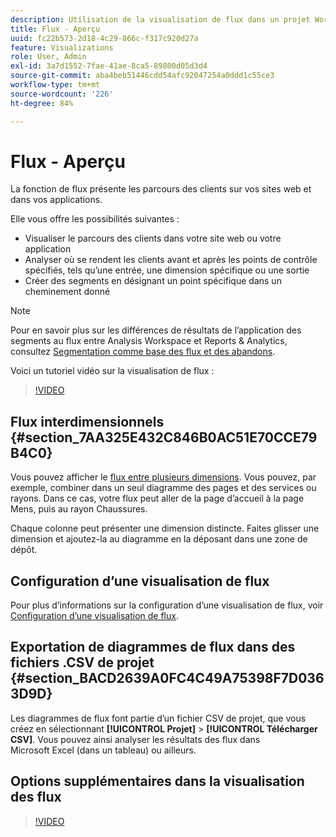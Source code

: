 ```yaml
---
description: Utilisation de la visualisation de flux dans un projet Workspace.
title: Flux - Aperçu
uuid: fc22b573-2d18-4c29-866c-f317c920d27a
feature: Visualizations
role: User, Admin
exl-id: 3a7d1552-7fae-41ae-8ca5-89800d05d3d4
source-git-commit: aba4beb51446cdd54afc92047254a0ddd1c55ce3
workflow-type: tm+mt
source-wordcount: '226'
ht-degree: 84%

---
```


# Flux - Aperçu

La fonction de flux présente les parcours des clients sur vos sites web et dans vos applications.

Elle vous offre les possibilités suivantes :

* Visualiser le parcours des clients dans votre site web ou votre application
* Analyser où se rendent les clients avant et après les points de contrôle spécifiés, tels qu’une entrée, une dimension spécifique ou une sortie
* Créer des segments en désignant un point spécifique dans un cheminement donné

>[!NOTE]
>
>Pour en savoir plus sur les différences de résultats de l’application des segments au flux entre Analysis Workspace et Reports &amp; Analytics, consultez [Segmentation comme base des flux et des abandons](/help/analyze/analysis-workspace/visualizations/fallout/fallout-flow.md).

Voici un tutoriel vidéo sur la visualisation de flux :

>[!VIDEO](https://video.tv.adobe.com/v/344222/?quality=12)

## Flux interdimensionnels {#section_7AA325E432C846B0AC51E70CCE79B4C0}

Vous pouvez afficher le [flux entre plusieurs dimensions](/help/analyze/analysis-workspace/visualizations/c-flow/multi-dimensional-flow.md). Vous pouvez, par exemple, combiner dans un seul diagramme des pages et des services ou rayons. Dans ce cas, votre flux peut aller de la page d’accueil à la page Mens, puis au rayon Chaussures.

Chaque colonne peut présenter une dimension distincte. Faites glisser une dimension et ajoutez-la au diagramme en la déposant dans une zone de dépôt.

## Configuration d’une visualisation de flux

Pour plus d’informations sur la configuration d’une visualisation de flux, voir [Configuration d’une visualisation de flux](/help/analyze/analysis-workspace/visualizations/c-flow/create-flow.md).

## Exportation de diagrammes de flux dans des fichiers .CSV de projet  {#section_BACD2639A0FC4C49A75398F7D0363D9D}

Les diagrammes de flux font partie d’un fichier CSV de projet, que vous créez en sélectionnant **[!UICONTROL Projet]** > **[!UICONTROL Télécharger CSV]**. Vous pouvez ainsi analyser les résultats des flux dans Microsoft Excel (dans un tableau) ou ailleurs.

## Options supplémentaires dans la visualisation des flux

>[!VIDEO](https://video.tv.adobe.com/v/24044/?quality=12)
